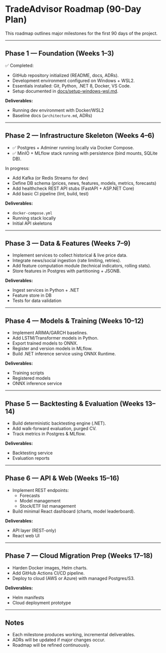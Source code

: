 # TradeAdvisor Roadmap (90-Day Plan)

This roadmap outlines major milestones for the first 90 days of the project.

---

## Phase 1 — Foundation (Weeks 1–3)
✅ Completed:
- GitHub repository initialized (README, docs, ADRs).
- Development environment configured on Windows + WSL2.
- Essentials installed: Git, Python, .NET 8, Docker, VS Code.
- Setup documented in [docs/setup-windows-wsl.md](docs/setup-windows-wsl.md).

**Deliverables:**
- Running dev environment with Docker/WSL2
- Baseline docs (`architecture.md`, ADRs)

---

## Phase 2 — Infrastructure Skeleton (Weeks 4–6)
- ✅ Postgres + Adminer running locally via Docker Compose.
- ✅ MinIO + MLflow stack running with persistence (bind mounts, SQLite DB).

In progress:
- Add Kafka (or Redis Streams for dev)
- Define DB schema (prices, news, features, models, metrics, forecasts)
- Add healthcheck REST API stubs (FastAPI + ASP.NET Core)
- Add basic CI pipeline (lint, build, test)

**Deliverables:**
- `docker-compose.yml`
- Running stack locally
- Initial API skeletons

---

## Phase 3 — Data & Features (Weeks 7–9)
- Implement services to collect historical & live price data.
- Integrate news/social ingestion (rate limiting, retries).
- Add feature computation module (technical indicators, rolling stats).
- Store features in Postgres with partitioning + JSONB.

**Deliverables:**
- Ingest services in Python + .NET
- Feature store in DB
- Tests for data validation

---

## Phase 4 — Models & Training (Weeks 10–12)
- Implement ARIMA/GARCH baselines.
- Add LSTM/Transformer models in Python.
- Export trained models to ONNX.
- Register and version models in MLflow.
- Build .NET inference service using ONNX Runtime.

**Deliverables:**
- Training scripts
- Registered models
- ONNX inference service

---

## Phase 5 — Backtesting & Evaluation (Weeks 13–14)
- Build deterministic backtesting engine (.NET).
- Add walk-forward evaluation, purged CV.
- Track metrics in Postgres & MLflow.

**Deliverables:**
- Backtesting service
- Evaluation reports

---

## Phase 6 — API & Web (Weeks 15–16)
- Implement REST endpoints:
  - Forecasts
  - Model management
  - Stock/ETF list management
- Build minimal React dashboard (charts, model leaderboard).

**Deliverables:**
- API layer (REST-only)
- React web UI

---

## Phase 7 — Cloud Migration Prep (Weeks 17–18)
- Harden Docker images, Helm charts.
- Add GitHub Actions CI/CD pipeline.
- Deploy to cloud (AWS or Azure) with managed Postgres/S3.

**Deliverables:**
- Helm manifests
- Cloud deployment prototype

---

## Notes
- Each milestone produces working, incremental deliverables.
- ADRs will be updated if major changes occur.
- Roadmap will be refined continuously.
